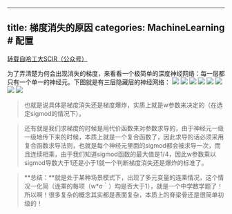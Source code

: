 
---
title: 梯度消失的原因
categories: MachineLearning  # 配置
---


[转载自哈工大SCIR（公众号）]()

为了弄清楚为何会出现消失的梯度，来看看一个极简单的深度神经网络：每一层都只有一个单一的神经元。下图就是有三层隐藏层的神经网络：
![](http://upload-images.jianshu.io/upload_images/4749583-b5244660c8be2a8a?imageMogr2/auto-orient/strip%7CimageView2/2/w/1240)
![](http://upload-images.jianshu.io/upload_images/4749583-816294679aa5897b?imageMogr2/auto-orient/strip%7CimageView2/2/w/1240)
![](http://upload-images.jianshu.io/upload_images/4749583-531b06189a5fa3bd?imageMogr2/auto-orient/strip%7CimageView2/2/w/1240)
![](http://upload-images.jianshu.io/upload_images/4749583-74d33b7863069d17?imageMogr2/auto-orient/strip%7CimageView2/2/w/1240)
![](http://upload-images.jianshu.io/upload_images/4749583-849b4ba1402e41c5?imageMogr2/auto-orient/strip%7CimageView2/2/w/1240)
![](http://upload-images.jianshu.io/upload_images/4749583-c33bdee594a49e68?imageMogr2/auto-orient/strip%7CimageView2/2/w/1240)
![](http://upload-images.jianshu.io/upload_images/4749583-cbd53ee82851783e?imageMogr2/auto-orient/strip%7CimageView2/2/w/1240)
![](http://upload-images.jianshu.io/upload_images/4749583-76beb71017149b13?imageMogr2/auto-orient/strip%7CimageView2/2/w/1240)

>也就是说具体是梯度消失还是梯度爆炸，实质上就是w参数来决定的（在选定sigmod的情况下）。

>还有就是我们求梯度的时候是用代价函数来对参数求导的，由于神经元一级一级地传下来的时候，本质上就是一个复合函数了，因此求导的话必须采用复合函数求导法则，也就是每个神经元里面的sigmod都会被求导一次，而且连续相乘，由于我们知道sigmod函数的最大值是1/4，因此w参数乘以sigmod导数大于1还是小于1就一个判断梯度消失还是爆炸的标准了。

>**总结：**就是处于某种场景模式下，出现了多元变量的连乘情况，这个情况一化简（连乘的每项（w*σ｀）均是否大于1），就是一个中学数学题了！所以啊！很多复杂的概念其实都是表面复杂，本质上的脊梁骨还是很简单初级的！